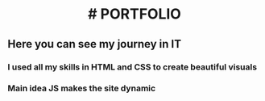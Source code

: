 <h1 align="center"># PORTFOLIO </h1>

## Here you can see my journey in IT
### I used all my skills in HTML and CSS to create beautiful visuals
### Main idea JS makes the site dynamic 
